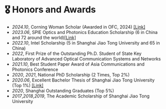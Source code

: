 # 🎖 Honors and Awards
- *2024.10*, Corning Woman Scholar (Awarded in OFC, 2024) [[Link]](https://www.optica.org/foundation/opportunities/scholarships/corningwomenscholars/)
- *2023.06*, SPIE Optics and Photonics Education Scholarship (6 in China and 72 around the world)[[Link]](https://spie.org/membership/student-hub/scholarships/optics-and-photonics-education-scholarships/current-winners)
- *2022.10*, Intel Scholarship (5 in Shanghai Jiao Tong University and 65 in China)
- *2022*, First Prize of the Outstanding Ph.D. Student of State Key Laboratory of Advanced Optical Communication Systems and Networks 
- *2021.10*, Best Student Paper Award of Asia Communications and Photonics Conference
- *2020*, *2021*, National PhD Scholarship (2 Times, Top 2%)
- *2020.06*, Excellent Bachelor Thesis of Shanghai Jiao Tong University (Top 1%) [[Link]](https://sjcg.jwc.sjtu.edu.cn/Index.html)
- *2020*, Shanghai Outstanding Graduates (Top 5%)
- *2017*,*2018*,*2019*, The Academic Scholarship of Shanghai Jiao Tong University

